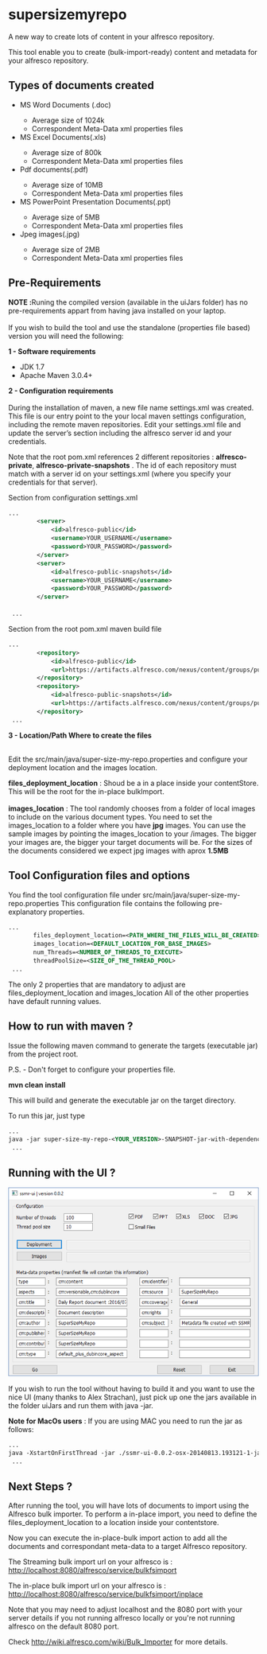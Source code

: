 supersizemyrepo
===============

A new way to create lots of content in your alfresco repository.

This tool enable you to create (bulk-import-ready) content and metadata for your alfresco repository.


Types of documents created 
-------
<ul>
<li>
MS Word Documents (.doc) </li>
<ul>
<li>Average size of 1024k </li>
<li>Correspondent Meta-Data xml properties files</li>
</ul>

<li>MS Excel Documents(.xls)</li>
<ul>
<li>Average size of 800k </li>
<li>Correspondent Meta-Data xml properties files</li>
</ul>

<li>Pdf documents(.pdf)</li>
<ul>
<li>Average size of 10MB </li>
<li>Correspondent Meta-Data xml properties files</li>
</ul>

<li>MS PowerPoint Presentation Documents(.ppt)</li>
<ul>
<li>Average size of 5MB </li>
<li>Correspondent Meta-Data xml properties files</li>
</ul>

<li>Jpeg images(.jpg)</li>
<ul>
<li>Average size of 2MB </li>
<li>Correspondent Meta-Data xml properties files</li>
</ul>

</ul>

Pre-Requirements
-------
<b>NOTE :</b>Runing the compiled version (available in the uiJars folder) has no pre-requirements appart from having java installed on your laptop. <br/><br/>
If you wish to build the tool and use the standalone (properties file based) version you will need the following:

<b>1 - Software requirements</b><br/>
<ul>
<li>JDK 1.7 </li>
<li>Apache Maven 3.0.4+</li>
</ul>

<b>2 - Configuration requirements</b><br/><br/>
During the installation of maven, a new file name settings.xml was created. This file is our entry point to the your local maven settings configuration, including the remote maven repositories.
Edit your settings.xml file and update the server’s section including the alfresco server id and your credentials.

Note that the root pom.xml references 2 different repositories : <b>alfresco-private</b>, <b>alfresco-private-snapshots</b> . The id of each repository must match with a server id on your settings.xml (where you specify your credentials for that server).

Section from configuration settings.xml

```xml
...
        <server>
            <id>alfresco-public</id>
            <username>YOUR_USERNAME</username>
            <password>YOUR_PASSWORD</password>
        </server>
        <server>
            <id>alfresco-public-snapshots</id>
            <username>YOUR_USERNAME</username>
            <password>YOUR_PASSWORD</password>
        </server>
        
 ...
```

Section from the root pom.xml maven build file

```xml
...
        <repository>
            <id>alfresco-public</id>
            <url>https://artifacts.alfresco.com/nexus/content/groups/public</url>
        </repository>
        <repository>
            <id>alfresco-public-snapshots</id>
            <url>https://artifacts.alfresco.com/nexus/content/groups/public-snapshots</url>
        </repository>
 ...
```

<b>3 - Location/Path Where to create the files </b><br/><br/>

Edit the src/main/java/super-size-my-repo.properties and configure your deployment location and the images location.

<b>files_deployment_location</b> : Shoud be a in a place inside your contentStore. This will be the root for the in-place bulkImport.<br/><br/>
<b>images_location</b> : The tool randomly chooses from a folder of local images to include on the various document types. You need to set the images_location to a folder where you have <b>jpg</b> images. You can use the sample images by pointing the images_location to your <project location>/images. The bigger your images are, the bigger your target documents will be. For the sizes of the documents considered we expect jpg images with aprox <b>1.5MB</b>


Tool Configuration files and options
-------

You find the tool configuration file under src/main/java/super-size-my-repo.properties
This configuration file contains the following pre-explanatory properties.

```xml
...
       files_deployment_location=<PATH_WHERE_THE_FILES_WILL_BE_CREATED>
       images_location=<DEFAULT_LOCATION_FOR_BASE_IMAGES>
       num_Threads=<NUMBER_OF_THREADS_TO_EXECUTE>
       threadPoolSize=<SIZE_OF_THE_THREAD_POOL>
 ...
```

The only 2 properties that are mandatory to adjust are files_deployment_location and images_location
All of the other properties have default running values.


How to run with maven ?
-------
Issue the following maven command to generate the targets (executable jar) from the project root.

P.S. - Don't forget to configure your properties file.

<b>mvn clean install</b> <br/>

This will build and generate the executable jar on the target directory.

To run this jar, just type 

```xml
...
java -jar super-size-my-repo-<YOUR_VERSION>-SNAPSHOT-jar-with-dependencies.jar
 ...
```

Running with the UI ?
-------

![Screenshot of User Interface Version](https://github.com/lcabaceira/supersizemyrepo/blob/master/images/ui.png)


If you wish to run the tool without having to build it and you want to use the nice UI (many thanks to Alex Strachan), just pick up one the jars available in the folder uiJars and run them with java -jar.

<b>Note for MacOs users</b> : If you are using MAC you need to run the jar as follows:
```xml
...
java -XstartOnFirstThread -jar ./ssmr-ui-0.0.2-osx-20140813.193121-1-jar-with-dependencies.jar
 ...
```


Next Steps ?
-------
After running the tool, you will have lots of documents to import using the Alfresco bulk importer. To perform a in-place import, you need to define the files_deployment_location to a location inside your contentstore.

Now you can execute the in-place-bulk import action to add all the documents and correspondant 
meta-data to a target Alfresco repository.

The Streaming bulk import url on your alfresco is : <a href="http://localhost:8080/alfresco/service/bulkfsimport">http://localhost:8080/alfresco/service/bulkfsimport</a> 

The in-place bulk import url on your alfresco is  : 
<a href="http://localhost:8080/alfresco/service/bulkfsimport/inplace">http://localhost:8080/alfresco/service/bulkfsimport/inplace</a> 

Note that you may need to adjust localhost and the 8080 port with your server details if you not running alfresco locally or you're not running alfresco on the default 8080 port.

Check http://wiki.alfresco.com/wiki/Bulk_Importer for more details. 





